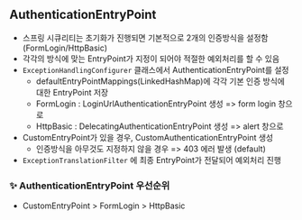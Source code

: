 ## AuthenticationEntryPoint
- 스프링 시큐리티는 초기화가 진행되면 기본적으로 2개의 인증방식을 설정함(FormLogin/HttpBasic)
- 각각의 방식에 맞는 EntryPoint가 지정이 되어야 적절한 예외처리를 할 수 있음
- `ExceptionHandlingConfigurer` 클래스에서 AuthenticationEntryPoint를 설정
  - defaultEntryPointMappings(LinkedHashMap)에 각각 기본 인증 방식에 대한 EntryPoint 저장
  - FormLogin : LoginUrlAuthenticationEntryPoint 생성 => form login 창으로
  - HttpBasic : DelecatingAuthenticationEntryPoint 생성 => alert 창으로
- CustomEntryPoint가 있을 경우, CustomAuthenticationEntryPoint 생성
  - 인증방식을 아무것도 지정하지 않을 경우 => 403 에러 발생 (default)
- `ExceptionTranslationFilter` 에 최종 EntryPoint가 전달되어 예외처리 진행

### ✨ AuthenticationEntryPoint 우선순위
- CustomEntryPoint > FormLogin > HttpBasic

